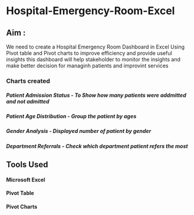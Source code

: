 # Hospital-Emergency-Room-Excel
## Aim :
We need to create a Hospital Emergency Room Dashboard in Excel Using Pivot table and Pivot charts to improve efficiency and provide useful insights
this dashboard will help stakeholder to monitor the insights and make better decision for managinh patients and improvint services 

### Charts created
##### Patient Admission Status - To Show how many patients were addmitted and not admitted
##### Patient Age Distribution - Group the patient by ages
##### Gender Analysis - Displayed number of patient by gender
##### Department Referrals - Check which department patient refers the most

## Tools Used
#### Microsoft Excel
#### Pivot Table
#### Pivot Charts
